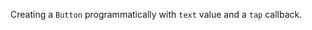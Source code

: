 Creating a `Button` programmatically with `text` value and a `tap` callback.
<snippet id='button-code-create' />
